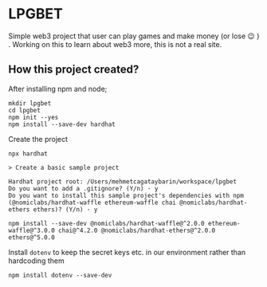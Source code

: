 # LPGBET

Simple web3 project that user can play games and make money (or lose :wink: ) .
Working on this to learn about web3 more, this is not a real site.

## How this project created?

After installing npm and node;

```
mkdir lpgbet
cd lpgbet
npm init --yes
npm install --save-dev hardhat
```

Create the project

```
npx hardhat

> Create a basic sample project

Hardhat project root: /Users/mehmetcagataybarin/workspace/lpgbet
Do you want to add a .gitignore? (Y/n) · y
Do you want to install this sample project's dependencies with npm (@nomiclabs/hardhat-waffle ethereum-waffle chai @nomiclabs/hardhat-ethers ethers)? (Y/n) · y

npm install --save-dev @nomiclabs/hardhat-waffle@^2.0.0 ethereum-waffle@^3.0.0 chai@^4.2.0 @nomiclabs/hardhat-ethers@^2.0.0 ethers@^5.0.0
```


Install `dotenv` to keep the secret keys etc. in our environment rather than hardcoding them

```
npm install dotenv --save-dev
```

